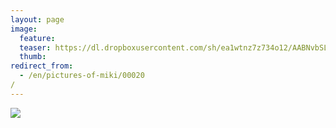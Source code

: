 ```yaml
---
layout: page
image:
  feature:
  teaser: https://dl.dropboxusercontent.com/sh/ea1wtnz7z734o12/AABNvbSLRpqsbSG0Bx3P-koEa/mikin-kuvat/2/IMG26254-245px.jpg
  thumb:
redirect_from:
  - /en/pictures-of-miki/00020/
---
```


[![](https://dl.dropboxusercontent.com/sh/ea1wtnz7z734o12/AABFREvxyp6pWNlrsNOn4gr5a/mikin-kuvat/3/IMG26254-800px.jpg)](https://dl.dropboxusercontent.com/sh/ea1wtnz7z734o12/AAANlZrO6aZBNepmdUJx_bbZa/mikin-kuvat/3/IMG26254.jpg)
